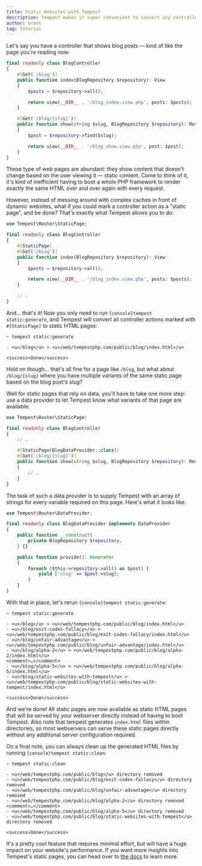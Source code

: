 ```yaml
---
title: Static Websites with Tempest
description: Tempest makes it super convenient to convert any controller action in statically generated pages
author: brent
tag: Tutorial
---
```


Let's say you have a controller that shows blog posts — kind of like the page you're reading now:

```php
final readonly class BlogController
{
    #[Get('/blog')]
    public function index(BlogRepository $repository): View
    {
        $posts = $repository->all();

        return view(__DIR__ . '/blog_index.view.php', posts: $posts);
    }

    #[Get('/blog/{slug}')]
    public function show(string $slug, BlogRepository $repository): Response|View
    {
        $post = $repository->find($slug);

        return view(__DIR__ . '/blog_show.view.php', post: $post);
    }
}
```

These type of web pages are abundant: they show content that doesn't change based on the user viewing it — static content. Come to think of it, it's kind of inefficient having to boot a whole PHP framework to render exactly the same HTML over and over again with every request.

However, instead of messing around with complex caches in front of dynamic websites, what if you could mark a controller action as a "static page", and be done? That's exactly what Tempest allows you to do:

```php
use Tempest\Router\StaticPage;

final readonly class BlogController
{
    #[StaticPage]
    #[Get('/blog')]
    public function index(BlogRepository $repository): View
    {
        $posts = $repository->all();

        return view(__DIR__ . '/blog_index.view.php', posts: $posts);
    }

    // …
}
```

And… that's it! Now you only need to run `{console}tempest static:generate`, and Tempest will convert all controller actions marked with `#[StaticPage]` to static HTML pages:

```console
~ tempest static:generate

- <u>/blog</u> > <u>/web/tempestphp.com/public/blog/index.html</u>

<success>Done</success>
```

Hold on though… that's all fine for a page like `/blog`, but what about `/blog/{slug}` where you have multiple variants of the same static page based on the blog post's slug?

Well for static pages that rely on data, you'll have to take one more step: use a data provider to let Tempest know what variants of that page are available:

```php
use Tempest\Router\StaticPage;

final readonly class BlogController
{
    // …

    #[StaticPage(BlogDataProvider::class)]
    #[Get('/blog/{slug}')]
    public function show(string $slug, BlogRepository $repository): Response|View
    {
        // …
    }
}
```

The task of such a data provider is to supply Tempest with an array of strings for every variable required on this page. Here's what it looks like:

```php
use Tempest\Router\DataProvider;

final readonly class BlogDataProvider implements DataProvider
{
    public function __construct(
        private BlogRepository $repository,
    ) {}

    public function provide(): Generator
    {
        foreach ($this->repository->all() as $post) {
            yield ['slug' => $post->slug];
        }
    }
}
```

With that in place, let's rerun `{console}tempest static:generate`:

```console
~ tempest static:generate

- <u>/blog</u> > <u>/web/tempestphp.com/public/blog/index.html</u>
- <u>/blog/exit-codes-fallacy</u> > <u>/web/tempestphp.com/public/blog/exit-codes-fallacy/index.html</u>
- <u>/blog/unfair-advantage</u> > <u>/web/tempestphp.com/public/blog/unfair-advantage/index.html</u>
- <u>/blog/alpha-2</u> > <u>/web/tempestphp.com/public/blog/alpha-2/index.html</u>
<comment>…</comment>
- <u>/blog/alpha-5</u> > <u>/web/tempestphp.com/public/blog/alpha-5/index.html</u>
- <u>/blog/static-websites-with-tempest</u> > <u>/web/tempestphp.com/public/blog/static-websites-with-tempest/index.html</u>

<success>Done</success>
```

And we're done! All static pages are now available as static HTML pages that will be served by your webserver directly instead of having to boot Tempest. Also note that tempest generates `index.html` files within directories, so most webservers can serve these static pages directly without any additional server configuration required.

On a final note, you can always clean up the generated HTML files by running `{console}tempest static:clean`:

```console
~ tempest static:clean

- <u>/web/tempestphp.com/public/blog</u> directory removed
- <u>/web/tempestphp.com/public/blog/exit-codes-fallacy</u> directory removed
- <u>/web/tempestphp.com/public/blog/unfair-advantage</u> directory removed
- <u>/web/tempestphp.com/public/blog/alpha-2</u> directory removed
<comment>…</comment>
- <u>/web/tempestphp.com/public/blog/alpha-5</u> directory removed
- <u>/web/tempestphp.com/public/blog/static-websites-with-tempest</u> directory removed

<success>Done</success>
```

It's a pretty cool feature that requires minimal effort, but will have a huge impact on your website's performance. If you want more insights into Tempest's static pages, you can head over to [the docs](/docs/framework/static-pages) to learn more.
